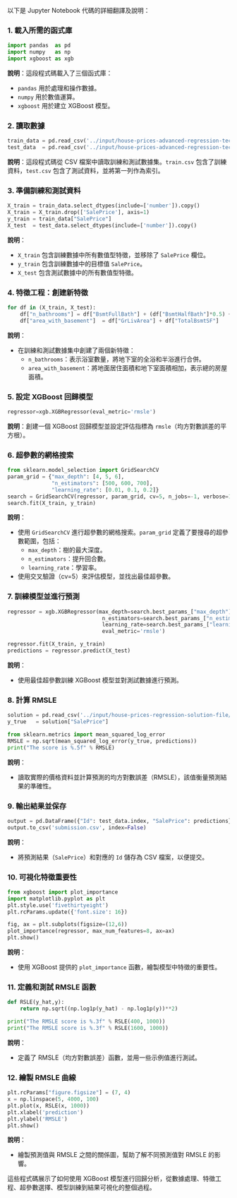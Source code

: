 以下是 Jupyter Notebook 代碼的詳細翻譯及說明：

### 1. 載入所需的函式庫

```python
import pandas  as pd
import numpy   as np
import xgboost as xgb
```

**說明**：這段程式碼載入了三個函式庫：

- `pandas` 用於處理和操作數據。
- `numpy` 用於數值運算。
- `xgboost` 用於建立 XGBoost 模型。

### 2. 讀取數據

```python
train_data = pd.read_csv('../input/house-prices-advanced-regression-techniques/train.csv',index_col=0)
test_data  = pd.read_csv('../input/house-prices-advanced-regression-techniques/test.csv',index_col=0)
```

**說明**：這段程式碼從 CSV 檔案中讀取訓練和測試數據集。`train.csv` 包含了訓練資料，`test.csv` 包含了測試資料，並將第一列作為索引。

### 3. 準備訓練和測試資料

```python
X_train = train_data.select_dtypes(include=['number']).copy()
X_train = X_train.drop(['SalePrice'], axis=1)
y_train = train_data["SalePrice"]
X_test  = test_data.select_dtypes(include=['number']).copy()
```

**說明**：

- `X_train` 包含訓練數據中所有數值型特徵，並移除了 `SalePrice` 欄位。
- `y_train` 包含訓練數據中的目標值 `SalePrice`。
- `X_test` 包含測試數據中的所有數值型特徵。

### 4. 特徵工程：創建新特徵

```python
for df in (X_train, X_test):
    df["n_bathrooms"] = df["BsmtFullBath"] + (df["BsmtHalfBath"]*0.5) + df["FullBath"] +(df["HalfBath"]*0.5)
    df["area_with_basement"]  = df["GrLivArea"] + df["TotalBsmtSF"]
```

**說明**：

- 在訓練和測試數據集中創建了兩個新特徵：
    - `n_bathrooms`：表示浴室數量，將地下室的全浴和半浴進行合併。
    - `area_with_basement`：將地面居住面積和地下室面積相加，表示總的房屋面積。

### 5. 設定 XGBoost 回歸模型

```python
regressor=xgb.XGBRegressor(eval_metric='rmsle')
```

**說明**：創建一個 XGBoost 回歸模型並設定評估指標為 `rmsle`（均方對數誤差的平方根）。

### 6. 超參數的網格搜索

```python
from sklearn.model_selection import GridSearchCV
param_grid = {"max_depth": [4, 5, 6],
              "n_estimators": [500, 600, 700],
              "learning_rate": [0.01, 0.1, 0.2]}
search = GridSearchCV(regressor, param_grid, cv=5, n_jobs=-1, verbose=1)
search.fit(X_train, y_train)

```

**說明**：

- 使用 `GridSearchCV` 進行超參數的網格搜索。`param_grid` 定義了要搜尋的超參數範圍，包括：
    - `max_depth`：樹的最大深度。
    - `n_estimators`：提升回合數。
    - `learning_rate`：學習率。
- 使用交叉驗證（cv=5）來評估模型，並找出最佳超參數。

### 7. 訓練模型並進行預測

```python
regressor = xgb.XGBRegressor(max_depth=search.best_params_["max_depth"],
                              n_estimators=search.best_params_["n_estimators"],
                              learning_rate=search.best_params_["learning_rate"],
                              eval_metric='rmsle')

regressor.fit(X_train, y_train)
predictions = regressor.predict(X_test)

```

**說明**：

- 使用最佳超參數訓練 XGBoost 模型並對測試數據進行預測。

### 8. 計算 RMSLE

```python
solution = pd.read_csv('../input/house-prices-regression-solution-file/solution.csv')
y_true   = solution["SalePrice"]

from sklearn.metrics import mean_squared_log_error
RMSLE = np.sqrt(mean_squared_log_error(y_true, predictions))
print("The score is %.5f" % RMSLE)

```

**說明**：

- 讀取實際的價格資料並計算預測的均方對數誤差（RMSLE），該值衡量預測結果的準確性。

### 9. 輸出結果並保存

```python
output = pd.DataFrame({"Id": test_data.index, "SalePrice": predictions})
output.to_csv('submission.csv', index=False)

```

**說明**：

- 將預測結果（`SalePrice`）和對應的 `Id` 儲存為 CSV 檔案，以便提交。

### 10. 可視化特徵重要性

```python
from xgboost import plot_importance
import matplotlib.pyplot as plt
plt.style.use('fivethirtyeight')
plt.rcParams.update({'font.size': 16})

fig, ax = plt.subplots(figsize=(12,6))
plot_importance(regressor, max_num_features=8, ax=ax)
plt.show()

```

**說明**：

- 使用 XGBoost 提供的 `plot_importance` 函數，繪製模型中特徵的重要性。

### 11. 定義和測試 RMSLE 函數

```python
def RSLE(y_hat,y):
    return np.sqrt((np.log1p(y_hat) - np.log1p(y))**2)

print("The RMSLE score is %.3f" % RSLE(400, 1000))
print("The RMSLE score is %.3f" % RSLE(1600, 1000))

```

**說明**：

- 定義了 RMSLE（均方對數誤差）函數，並用一些示例值進行測試。

### 12. 繪製 RMSLE 曲線

```python
plt.rcParams["figure.figsize"] = (7, 4)
x = np.linspace(5, 4000, 100)
plt.plot(x, RSLE(x, 1000))
plt.xlabel('prediction')
plt.ylabel('RMSLE')
plt.show()

```

**說明**：

- 繪製預測值與 RMSLE 之間的關係圖，幫助了解不同預測值對 RMSLE 的影響。

這些程式碼展示了如何使用 XGBoost 模型進行回歸分析，從數據處理、特徵工程、超參數選擇、模型訓練到結果可視化的整個過程。
